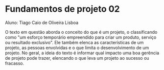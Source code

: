 # Fundamentos de projeto 02
Aluno: Tiago Caio de Oliveira Lisboa

O texto em questão aborda o conceito do que é um projeto, o classificando como "um esforço temporário 
empreendido para criar um produto, serviço ou resultado exclusivo". Ele também elenca as características
de um projeto, as pessoas envolvidas e o que limita o desenvolvimento de um projeto. No geral, a ideia do
texto é informar qual impacto uma boa gerência de projeto pode trazer, elencando o que leva um projeto
ao sucesso ou fracasso.
